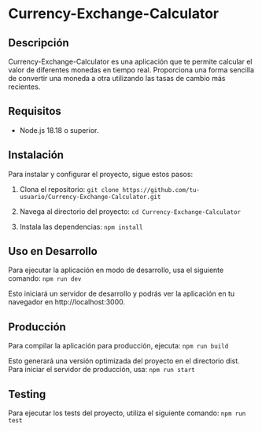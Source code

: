 # Currency-Exchange-Calculator

## Descripción

Currency-Exchange-Calculator es una aplicación que te permite calcular el valor de diferentes monedas en tiempo real. Proporciona una forma sencilla de convertir una moneda a otra utilizando las tasas de cambio más recientes.

## Requisitos

- Node.js 18.18 o superior.

## Instalación

Para instalar y configurar el proyecto, sigue estos pasos:

1. Clona el repositorio:
  ```git clone https://github.com/tu-usuario/Currency-Exchange-Calculator.git ```

2. Navega al directorio del proyecto:
  ```cd Currency-Exchange-Calculator ```

3. Instala las dependencias:
  ```npm install ```

## Uso en Desarrollo

Para ejecutar la aplicación en modo de desarrollo, usa el siguiente comando:
  ```npm run dev ```

Esto iniciará un servidor de desarrollo y podrás ver la aplicación en tu navegador en http://localhost:3000.

## Producción

Para compilar la aplicación para producción, ejecuta:
```npm run build ```

Esto generará una versión optimizada del proyecto en el directorio dist. Para iniciar el servidor de producción, usa:
```npm run start ```

## Testing

Para ejecutar los tests del proyecto, utiliza el siguiente comando:
```npm run test ```